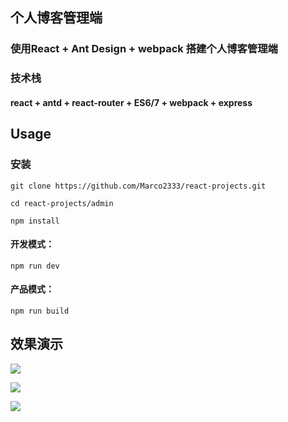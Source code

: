 ## 个人博客管理端

### 使用React + Ant Design + webpack 搭建个人博客管理端

### 技术栈
#### react + antd + react-router + ES6/7 + webpack + express


## Usage

### 安装
```
git clone https://github.com/Marco2333/react-projects.git

cd react-projects/admin

npm install
```

#### 开发模式：
```
npm run dev
```

#### 产品模式：
```
npm run build
```


## 效果演示

![](https://github.com/Marco2333/react-projects/blob/master/images/admin_1.png)

![](https://github.com/Marco2333/react-projects/blob/master/images/admin_2.png)

![](https://github.com/Marco2333/react-projects/blob/master/images/admin_3.png)